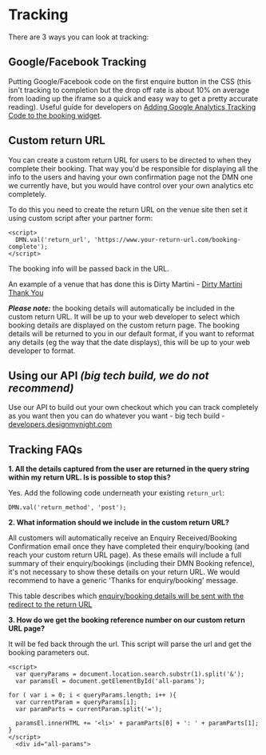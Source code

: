 # Tracking 

There are 3 ways you can look at tracking:

## Google/Facebook Tracking

Putting Google/Facebook code on the first enquire button in the CSS (this isn't tracking to completion but the drop off rate is about 10% on average from loading up the iframe so a quick and easy way to get a pretty accurate reading). Useful guide for developers on [Adding Google Analytics Tracking Code to the booking widget](https://collins.uservoice.com/knowledgebase/articles/863856-adding-google-analytics-tracking-code-to-the-booki). 

## Custom return URL

You can create a custom return URL for users to be directed to when they complete their booking. That way you'd be responsible for displaying all the info to the users and having your own confirmation page not the DMN one we currently have, but you would have control over your own analytics etc completely.

To do this you need to create the return URL on the  venue site then set it using custom script after your partner form:

```
<script>
  DMN.val('return_url', 'https://www.your-return-url.com/booking-complete');
</script> 
```

The booking info will be passed back in the URL.​

An example of a venue that has done this is Dirty Martini - [Dirty Martini Thank You](http://dirtymartini.uk.com/booking-thank-you/?dm_website_page=97&_id=589deca000d1e96b4f8b462f&auto_confirmed=false&created_by=568e86b3d1dd9afd2e8b45f0&created_date=2017-02-10T16%3A38%3A56&date=2017-04-26T00%3A00%3A00&email=chris%40designmynight.com&first_name=Chris&last_name=DMN%20TEST%20PLEASE%20DELETE&last_updated=2017-02-10T16%3A38%3A56&num_people=8&reference=DMN-13023321229&source=partner&source_details=%7B%22user_agent%22%3A%22Mozilla%2F5.0%20(Windows%20NT%2010.0%3B%20WOW64)%20AppleWebKit%2F537.36%20(KHTML%2C%20like%20Gecko)%20Chrome%2F56.0.2924.87%20Safari%2F537.36%22%2C%22session_id%22%3A%22ovi0lni5384q5hi61pn3tha8m4%22%2C%22remote_ip%22%3A%2292.233.138.238%22%2C%22referrer%22%3A%22https%3A%2F%2Fwww.designmynight.com%2Fbook%3Fvenue_id%3D51f0ee830df690f05000092b%26venue_group%3D514ada610df690b6770000e2%26type%3D521613050df690aa60000fe7%26num_people%3D8%26date%3D2017-4-26%26time%3D17%3A00%26duration%3D60%26notes%3D%26locale%3Den-GB%26format%3Dmodal%26source%3Dpartner%26return_url%3Dhttp%3A%2F%2Fdirtymartini.uk.com%2Fbooking-thank-you%2F%3Fdm_website_page%3D97%22%7D&status=received&time=17%3A00&type=%7B%22guestlist%22%3Afalse%2C%22id%22%3A%22521613050df690aa60000fe7%22%2C%22name%22%3A%22Area%22%2C%22private_hire%22%3Afalse%7D&venue_id=51f0ee830df690f05000092b) 

**_Please note:_** the booking details will automatically be included in the custom return URL. It will be up to your web developer to select which booking details are displayed on the custom return page. The booking details will be returned to you in our default format, if you want to reformat any details (eg the way that the date displays), this will be up to your web developer to format. 

##  Using our API _(big tech build, we do not recommend)_

Use our API to build out your own checkout which you can track completely as you want then you can do whatever you want - big tech build - [developers.designmynight.com](http://developers.designmynight.com/)

## Tracking FAQs

**1. All the details captured from the user are returned in the query string within my return URL. Is is possible to stop this?**

Yes. Add the following code underneath your existing `return_url`: 

```
DMN.val('return_method', 'post');
```

**2. What information should we include in the custom return URL?**

All customers will automatically receive an Enquiry Received/Booking Confirmation email once they have completed their enquiry/booking (and reach your custom return URL page). As these emails will include a full summary of their enquiry/bookings (including their DMN Booking refence), it's not necessary to show these details on your return URL. We would recommend to have a generic 'Thanks for enquiry/booking' message. 

This table describes which [enquiry/booking details will be sent with the redirect to the return URL](http://developers.designmynight.com/widgets/booking-widget/#styling-the-form)
 

**3. How do we get the booking reference number on our custom return URL page?**

It will be fed back through the url. This script will parse the url and get the booking parameters out.
 
```
<script>
  var queryParams = document.location.search.substr(1).split('&');
  var paramsEl = document.getElementById('all-params');
 
for ( var i = 0; i < queryParams.length; i++ ){
  var currentParam = queryParams[i];
  var paramParts = currentParam.split('=');
 
  paramsEl.innerHTML += '<li>' + paramParts[0] + ': ' + paramParts[1];
}
</script>
  <div id="all-params">
```




